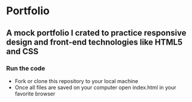 # Portfolio
## A mock portfolio I crated to practice responsive design and front-end technologies like HTML5 and CSS

### Run the code
* Fork or clone this repository to your local machine
* Once all files are saved on your computer open index.html in your favorite browser

